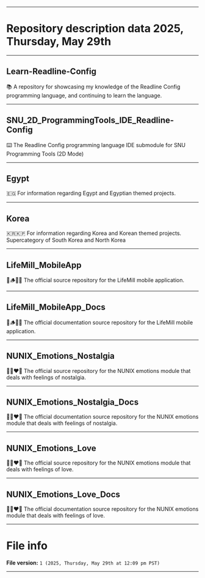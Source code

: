 
***

# Repository description data 2025, Thursday, May 29th

---

## Learn-Readline-Config

📚️ A repository for showcasing my knowledge of the Readline Config programming language, and continuing to learn the language. 

---

## SNU_2D_ProgrammingTools_IDE_Readline-Config

⌨️ The Readline Config programming language IDE submodule for SNU Programming Tools (2D Mode)

---

## Egypt

🇪🇬️ For information regarding Egypt and Egyptian themed projects.

---

## Korea

🇰🇷️🇰🇵️ For information regarding Korea and Korean themed projects. Supercategory of South Korea and North Korea

---

## LifeMill_MobileApp

🧬️🪵️📱️💾️ The official source repository for the LifeMill mobile application.

---

## LifeMill_MobileApp_Docs

🧬️🪵️📱️📖️ The official documentation source repository for the LifeMill mobile application.

---

## NUNIX_Emotions_Nostalgia

🧠️🌈️❤️💾️ The official source repository for the NUNIX emotions module that deals with feelings of nostalgia.

---

## NUNIX_Emotions_Nostalgia_Docs

🧠️🌈️❤️📖️ The official documentation source repository for the NUNIX emotions module that deals with feelings of nostalgia.

---

## NUNIX_Emotions_Love

🧠️💘️❤️💾️ The official source repository for the NUNIX emotions module that deals with feelings of love.

---

## NUNIX_Emotions_Love_Docs

🧠️💘️❤️📖️ The official documentation source repository for the NUNIX emotions module that deals with feelings of love.

***

# File info

**File version:** `1 (2025, Thursday, May 29th at 12:09 pm PST)`

***

